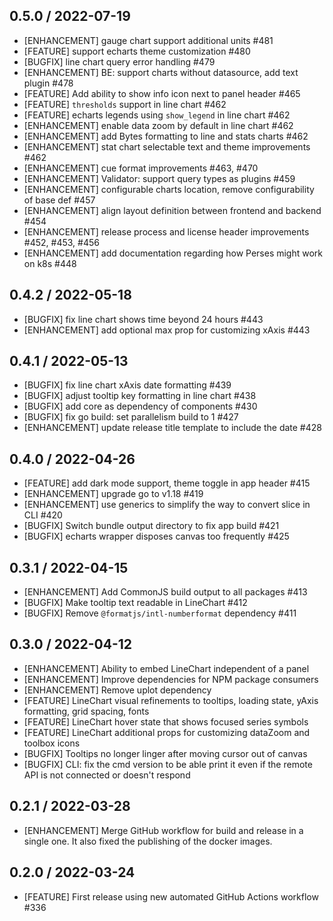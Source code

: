 ## 0.5.0 / 2022-07-19

- [ENHANCEMENT] gauge chart support additional units #481
- [FEATURE] support echarts theme customization #480
- [BUGFIX] line chart query error handling #479
- [ENHANCEMENT] BE: support charts without datasource, add text plugin #478
- [FEATURE] Add ability to show info icon next to panel header #465
- [FEATURE] `thresholds` support in line chart #462
- [FEATURE] echarts legends using `show_legend` in line chart #462
- [ENHANCEMENT] enable data zoom by default in line chart #462
- [ENHANCEMENT] add Bytes formatting to line and stats charts #462
- [ENHANCEMENT] stat chart selectable text and theme improvements #462
- [ENHANCEMENT] cue format improvements #463, #470
- [ENHANCEMENT] Validator: support query types as plugins #459
- [ENHANCEMENT] configurable charts location, remove configurability of base def #457
- [ENHANCEMENT] align layout definition between frontend and backend #454
- [ENHANCEMENT] release process and license header improvements #452, #453, #456
- [ENHANCEMENT] add documentation regarding how Perses might work on k8s #448

## 0.4.2 / 2022-05-18

- [BUGFIX] fix line chart shows time beyond 24 hours #443
- [ENHANCEMENT] add optional max prop for customizing xAxis #443

## 0.4.1 / 2022-05-13

- [BUGFIX] fix line chart xAxis date formatting #439
- [BUGFIX] adjust tooltip key formatting in line chart #438
- [BUGFIX] add core as dependency of components #430
- [BUGFIX] fix go build: set parallelism build to 1 #427
- [ENHANCEMENT] update release title template to include the date #428

## 0.4.0 / 2022-04-26

- [FEATURE] add dark mode support, theme toggle in app header #415
- [ENHANCEMENT] upgrade go to v1.18 #419
- [ENHANCEMENT] use generics to simplify the way to convert slice in CLI #420
- [BUGFIX] Switch bundle output directory to fix app build #421
- [BUGFIX] echarts wrapper disposes canvas too frequently #425

## 0.3.1 / 2022-04-15

- [ENHANCEMENT] Add CommonJS build output to all packages #413
- [BUGFIX] Make tooltip text readable in LineChart #412
- [BUGFIX] Remove `@formatjs/intl-numberformat` dependency #411

## 0.3.0 / 2022-04-12

- [ENHANCEMENT] Ability to embed LineChart independent of a panel
- [ENHANCEMENT] Improve dependencies for NPM package consumers
- [ENHANCEMENT] Remove uplot dependency
- [FEATURE] LineChart visual refinements to tooltips, loading state, yAxis formatting, grid spacing, fonts
- [FEATURE] LineChart hover state that shows focused series symbols
- [FEATURE] LineChart additional props for customizing dataZoom and toolbox icons
- [BUGFIX] Tooltips no longer linger after moving cursor out of canvas
- [BUGFIX] CLI: fix the cmd version to be able print it even if the remote API is not connected or doesn't respond

## 0.2.1 / 2022-03-28

- [ENHANCEMENT] Merge GitHub workflow for build and release in a single one. It also fixed the publishing of the docker images.

## 0.2.0 / 2022-03-24

- [FEATURE] First release using new automated GitHub Actions workflow #336
